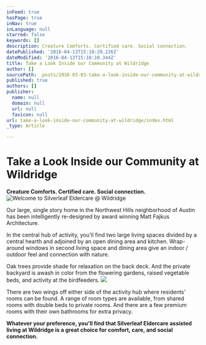 ```yaml
---
inFeed: true
hasPage: true
inNav: true
inLanguage: null
starred: false
keywords: []
description: Creature Comforts. Certified care. Social connection.
datePublished: '2016-04-13T15:18:20.226Z'
dateModified: '2016-04-13T15:18:10.344Z'
title: Take a Look Inside our Community at Wildridge
author: []
sourcePath: _posts/2016-03-03-take-a-look-inside-our-community-at-wildridge.md
published: true
authors: []
publisher:
  name: null
  domain: null
  url: null
  favicon: null
url: take-a-look-inside-our-community-at-wildridge/index.html
_type: Article

---
```

# Take a Look Inside our Community at Wildridge

**Creature Comforts. Certified care. Social connection.**
![Welcome to Silverleaf Eldercare @ Wildridge](https://s3-us-west-2.amazonaws.com/the-grid-img/p/23a169167d7a1f818a3de1f9ae07201115d44b8d.jpg)

Our large, single story home in the Northwest Hills neighborhood of Austin has been intelligently re-designed by award winning Matt Fajkus Architecture.

In the central hub of activity, you'll find two large living spaces divided by a central hearth and adjoined by an open dining area and kitchen. Wrap-around windows in second living space and dining area give an indoor / outdoor feel and connection with nature.

Oak trees provide shade for relaxation on the back deck. And the private backyard is awash in color from the flowering gardens, raised vegetable beds, and activity at the birdfeeders.
![](https://the-grid-user-content.s3-us-west-2.amazonaws.com/d24581e2-80a6-4659-ace3-0ec77493bb76.jpg)

There are two wings off either side of the activity hub where residents' rooms can be found. A range of room types are available, from shared rooms with double beds to private rooms. And there are a few premium rooms with their own bathrooms for extra privacy.

**Whatever your preference, you'll find that Silverleaf Eldercare assisted living at Wildridge is a great choice for comfort, care, and social connection.**